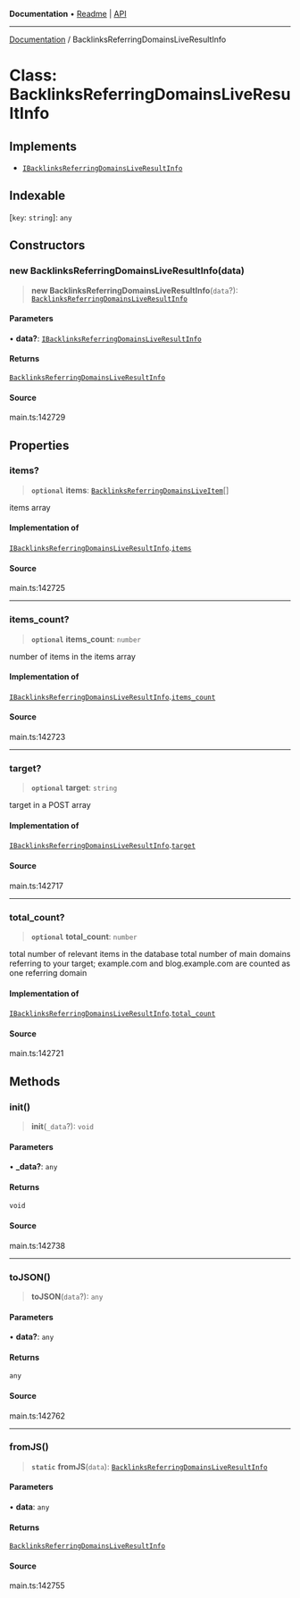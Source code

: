 **Documentation** • [Readme](../README.md) \| [API](../globals.md)

***

[Documentation](../README.md) / BacklinksReferringDomainsLiveResultInfo

# Class: BacklinksReferringDomainsLiveResultInfo

## Implements

- [`IBacklinksReferringDomainsLiveResultInfo`](../interfaces/IBacklinksReferringDomainsLiveResultInfo.md)

## Indexable

 \[`key`: `string`\]: `any`

## Constructors

### new BacklinksReferringDomainsLiveResultInfo(data)

> **new BacklinksReferringDomainsLiveResultInfo**(`data`?): [`BacklinksReferringDomainsLiveResultInfo`](BacklinksReferringDomainsLiveResultInfo.md)

#### Parameters

• **data?**: [`IBacklinksReferringDomainsLiveResultInfo`](../interfaces/IBacklinksReferringDomainsLiveResultInfo.md)

#### Returns

[`BacklinksReferringDomainsLiveResultInfo`](BacklinksReferringDomainsLiveResultInfo.md)

#### Source

main.ts:142729

## Properties

### items?

> **`optional`** **items**: [`BacklinksReferringDomainsLiveItem`](BacklinksReferringDomainsLiveItem.md)[]

items array

#### Implementation of

[`IBacklinksReferringDomainsLiveResultInfo`](../interfaces/IBacklinksReferringDomainsLiveResultInfo.md).[`items`](../interfaces/IBacklinksReferringDomainsLiveResultInfo.md#items)

#### Source

main.ts:142725

***

### items\_count?

> **`optional`** **items\_count**: `number`

number of items in the items array

#### Implementation of

[`IBacklinksReferringDomainsLiveResultInfo`](../interfaces/IBacklinksReferringDomainsLiveResultInfo.md).[`items_count`](../interfaces/IBacklinksReferringDomainsLiveResultInfo.md#items_count)

#### Source

main.ts:142723

***

### target?

> **`optional`** **target**: `string`

target in a POST array

#### Implementation of

[`IBacklinksReferringDomainsLiveResultInfo`](../interfaces/IBacklinksReferringDomainsLiveResultInfo.md).[`target`](../interfaces/IBacklinksReferringDomainsLiveResultInfo.md#target)

#### Source

main.ts:142717

***

### total\_count?

> **`optional`** **total\_count**: `number`

total number of relevant items in the database
total number of main domains referring to your target;
example.com and blog.example.com are counted as one referring domain

#### Implementation of

[`IBacklinksReferringDomainsLiveResultInfo`](../interfaces/IBacklinksReferringDomainsLiveResultInfo.md).[`total_count`](../interfaces/IBacklinksReferringDomainsLiveResultInfo.md#total_count)

#### Source

main.ts:142721

## Methods

### init()

> **init**(`_data`?): `void`

#### Parameters

• **\_data?**: `any`

#### Returns

`void`

#### Source

main.ts:142738

***

### toJSON()

> **toJSON**(`data`?): `any`

#### Parameters

• **data?**: `any`

#### Returns

`any`

#### Source

main.ts:142762

***

### fromJS()

> **`static`** **fromJS**(`data`): [`BacklinksReferringDomainsLiveResultInfo`](BacklinksReferringDomainsLiveResultInfo.md)

#### Parameters

• **data**: `any`

#### Returns

[`BacklinksReferringDomainsLiveResultInfo`](BacklinksReferringDomainsLiveResultInfo.md)

#### Source

main.ts:142755
